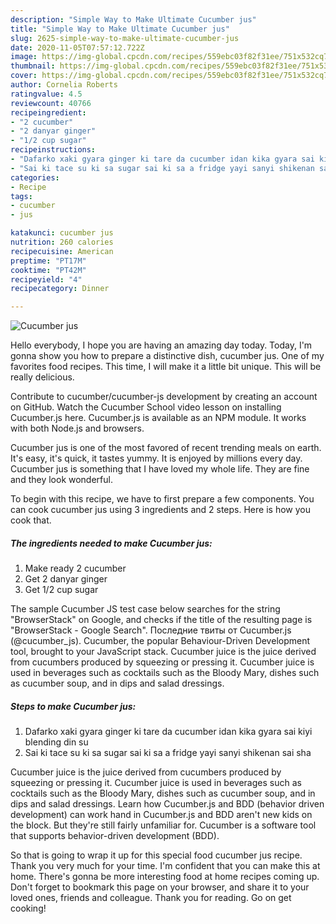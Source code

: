 ```yaml
---
description: "Simple Way to Make Ultimate Cucumber jus"
title: "Simple Way to Make Ultimate Cucumber jus"
slug: 2625-simple-way-to-make-ultimate-cucumber-jus
date: 2020-11-05T07:57:12.722Z
image: https://img-global.cpcdn.com/recipes/559ebc03f82f31ee/751x532cq70/cucumber-jus-recipe-main-photo.jpg
thumbnail: https://img-global.cpcdn.com/recipes/559ebc03f82f31ee/751x532cq70/cucumber-jus-recipe-main-photo.jpg
cover: https://img-global.cpcdn.com/recipes/559ebc03f82f31ee/751x532cq70/cucumber-jus-recipe-main-photo.jpg
author: Cornelia Roberts
ratingvalue: 4.5
reviewcount: 40766
recipeingredient:
- "2 cucumber"
- "2 danyar ginger"
- "1/2 cup sugar"
recipeinstructions:
- "Dafarko xaki gyara ginger ki tare da cucumber idan kika gyara sai kiyi blending din su"
- "Sai ki tace su ki sa sugar sai ki sa a fridge yayi sanyi shikenan sai sha"
categories:
- Recipe
tags:
- cucumber
- jus

katakunci: cucumber jus 
nutrition: 260 calories
recipecuisine: American
preptime: "PT17M"
cooktime: "PT42M"
recipeyield: "4"
recipecategory: Dinner

---
```



![Cucumber jus](https://img-global.cpcdn.com/recipes/559ebc03f82f31ee/751x532cq70/cucumber-jus-recipe-main-photo.jpg)

Hello everybody, I hope you are having an amazing day today. Today, I'm gonna show you how to prepare a distinctive dish, cucumber jus. One of my favorites food recipes. This time, I will make it a little bit unique. This will be really delicious.

Contribute to cucumber/cucumber-js development by creating an account on GitHub. Watch the Cucumber School video lesson on installing Cucumber.js here. Cucumber.js is available as an NPM module. It works with both Node.js and browsers.

Cucumber jus is one of the most favored of recent trending meals on earth. It's easy, it's quick, it tastes yummy. It is enjoyed by millions every day. Cucumber jus is something that I have loved my whole life. They are fine and they look wonderful.


To begin with this recipe, we have to first prepare a few components. You can cook cucumber jus using 3 ingredients and 2 steps. Here is how you cook that.

<!--inarticleads1-->

##### The ingredients needed to make Cucumber jus:

1. Make ready 2 cucumber
1. Get 2 danyar ginger
1. Get 1/2 cup sugar


The sample Cucumber JS test case below searches for the string &#34;BrowserStack&#34; on Google, and checks if the title of the resulting page is &#34;BrowserStack - Google Search&#34;. Последние твиты от Cucumber.js (@cucumber_js). Cucumber, the popular Behaviour-Driven Development tool, brought to your JavaScript stack. Cucumber juice is the juice derived from cucumbers produced by squeezing or pressing it. Cucumber juice is used in beverages such as cocktails such as the Bloody Mary, dishes such as cucumber soup, and in dips and salad dressings. 

<!--inarticleads2-->

##### Steps to make Cucumber jus:

1. Dafarko xaki gyara ginger ki tare da cucumber idan kika gyara sai kiyi blending din su
1. Sai ki tace su ki sa sugar sai ki sa a fridge yayi sanyi shikenan sai sha


Cucumber juice is the juice derived from cucumbers produced by squeezing or pressing it. Cucumber juice is used in beverages such as cocktails such as the Bloody Mary, dishes such as cucumber soup, and in dips and salad dressings. Learn how Cucumber.js and BDD (behavior driven development) can work hand in Cucumber.js and BDD aren&#39;t new kids on the block. But they&#39;re still fairly unfamiliar for. Cucumber is a software tool that supports behavior-driven development (BDD). 

So that is going to wrap it up for this special food cucumber jus recipe. Thank you very much for your time. I'm confident that you can make this at home. There's gonna be more interesting food at home recipes coming up. Don't forget to bookmark this page on your browser, and share it to your loved ones, friends and colleague. Thank you for reading. Go on get cooking!
